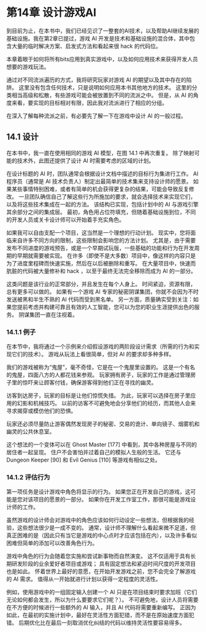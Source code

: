 # 第14章 设计游戏AI

到目前为止，在本书中，我们已经见识了一整套的AI技术，以及帮助AI继续发展的基础设施。我在第2章已提过，游戏 AI 开发是技术和基础设施的混合体，其中包含大量的临时解决方案、启发式方法和看起来很 hack 的代码位。

本章着眼于如何将所有bits应用到真实游戏中，以及如何应用技术来获得开发人员想要的游戏玩法。

通过对不同流派遍历的方式，我将研究玩家对游戏 AI 的期望以及其中存在的陷阱。 这里没有包含任何技术，只是说明如何应用本书其他地方的技术。 这里的分类相当高级和松散，有些游戏可能会被放置到不同的流派之中。 但是，从 AI 的角度来看，要实现的目标相对有限，因此我对流派进行了相应的分组。

在深入了解每种流派之前，有必要先了解一下在游戏中设计 AI 的一般过程。



## 14.1 设计

在本书中，我一直在使用相同的游戏 AI 模型，在图 14.1 中再次重复。 除了映射可能的技术外，此图还提供了设计 AI 时需要考虑的区域的计划。

在设计标题的 AI 时，团队通常会根据设计文档中描述的目标行为集进行工作。 AI 程序员（通常是 AI 技术负责人）制定出最简单的技术集来支持设计师的愿景。 如果某些事情特别困难，或者有简单的机会获得更复杂的结果，可能会导致反复修改。 一旦团队确信自己了解这些行为所施加的要求，就会选择技术来实现它们，以及将这些技术集成在一起的方法。 该结构已实现，包括计划中的 AI 与游戏引擎其余部分之间的集成层。 最初，角色用占位符填充，但随着基础设施到位，不同的开发人员或关卡设计师可以开始着手充实角色。

如果我可以自由支配一个项目，这当然是一个理想的行动计划。 现实中，您将面临来自许多不同方向的限制，这些限制会影响您的方法计划。 尤其是，由于需要发布不同进度的游戏预告，或是一个早期试玩版，一些基础的功能和行为在开发周期的早期就需要被实现。 在许多（即使不是大多数）项目中，像这样的内容只是为了进度里程碑而快速实施，然后在以后被删除和重写。 在大量项目中，快速而肮脏的代码被大量修补和 hack ，以至于最终无法完全移除而成为 AI 的一部分。

这类问题是该行业的正常部分，并且发生在每个人身上。 时间紧迫，资源有限，总有更多可以做的。 如果有一个游戏 AI 专家的秘密阴谋集团，你就不会因为不时发送被黑和半生不熟的 AI 代码而受到黑名单。 另一方面，质量确实受到关注：如果您提前考虑并构建可靠且有效的人工智能，您可以为您的职业生涯提供出色的服务。 阴谋集团一直在注视着。



### 14.1.1 例子

在本节中，我将通过一个示例来介绍假设游戏的两阶段设计需求（所需的行为和实现它们的技术）。 游戏从玩法上看很简单，但对 AI 的要求却多种多样。

我们的游戏被称为“鬼屋”，毫不奇怪，它是在一个鬼屋里设置的。 这是一个有名的鬼屋，四面八方的人都花钱来参观。 玩家拥有房子，玩家的工作是通过管理房子里的惊吓来让顾客付钱，确保游客得到他们正在寻找的幽灵。

访客到达房子，玩家的目标是让他们惊慌失措。 为此，玩家可以选择在房子里应用的幻影和机械技巧。 以前的访客不可避免地会分享他们的经历，而其他人会来寻求揭穿或模仿他们的恐惧。

玩家还必须尽量防止游客偶然发现房子的秘密、交易的诡计、单向镜子、烟雾机和幽灵的公共休息室。

这个想法的一个变体可以在 Ghost Master [177] 中看到，其中各种房屋与不同的居住者一起呈现。 住户不会害怕并过着自己的模拟人生般的生活。 它还与 Dungeon Keeper [90] 和 Evil Genius [110] 等游戏有相似之处。



### 14.1.2 评估行为

第一项任务是设计游戏中角色将显示的行为。 如果您正在开发自己的游戏，这可能是您对该项目的愿景的一部分。 如果你在开发工作室工作，那很可能是游戏设计师的工作。

虽然游戏的设计师会对游戏中的角色应该如何行动设定一些想法，但根据我的经验，这些想法很少是一成不变的。 通常，设计师不理解什么看起来微不足道，但真正困难的是（因此只有当它是游戏的中心点时才应该包括在内），以及许多看似困难但简单的添加可以改善角色行为。

游戏中角色的行为会随着您实施和尝试新事物而自然演变。 这不仅适用于具有长期研发阶段的业余爱好者项目或游戏； 具有固定想法和紧迫时间尺度的开发项目也是如此。 怀着世界上最好的意愿，在开始开发游戏之前，您不会完全了解游戏的 AI 需求。 值得从一开始就进行计划以获得一定程度的灵活性。

例如，使用游戏中的一组固定输入创建一个 AI 只是在项目结束时要求加班（它们无论如何都会发生，所以为什么要要求它们呢？）。 不可避免地，设计人员将需要在不方便的时候进行一些额外的 AI 输入，并且 AI 代码将需要重新编写。 正因为如此，在最初的实施计划中，最好在灵活性方面犯错，而不是在原始速度方面犯错。 后期优化比在最后一刻取消优化纠结的代码以维持灵活性要容易得多。
